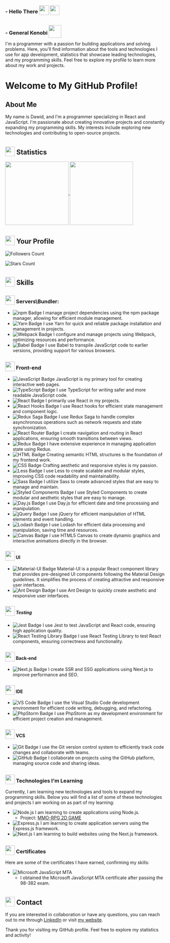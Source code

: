 ### - Hello There  <img src="https://cdn3.iconfinder.com/data/icons/space-war-4/512/lightsaber-sword-weapon-space-war-512.png" width="30" height="30" style="position:relative; top:5px;"> <img src="https://cdn4.iconfinder.com/data/icons/famous-characters-add-on-vol-1-flat/48/Famous_Character_-_Add_On_1-46-512.png" width="30" height="30" style="position:relative; top:5px;"> 
### - General Kenobi  <img src="https://cdn4.iconfinder.com/data/icons/smashicons-movies-cartoony/56/15_-_Grievous_movie_film_cinema_video_-512.png" width="40" height="40" style="position:relative; top:10px;">

I'm a programmer with a passion for building applications and solving problems. Here, you'll find information about the tools and technologies I use for app development, statistics that showcase leading technologies, and my programming skills.
Feel free to explore my profile to learn more about my work and projects.


# Welcome to My GitHub Profile!


## About Me 


My name is Dawid, and I'm a programmer specializing in React and JavaScript. I'm passionate about creating innovative projects and constantly expanding my programming skills. My interests include exploring new technologies and contributing to open-source projects.

## <img src="https://img.icons8.com/dusk/64/000000/statistics.png" width="30" height="30" style="position:relative; top:5px;">  Statistics

<a href="https://github.com/OleksiiFursov](https://github.com/marksoft92)">
  <img height=200 align="center" src="https://github-readme-stats.vercel.app/api?username=marksoft92&show_icons=true&theme=radical&count_private=true" />
</a>
<a href="https://github.com/marksoft92)">
  <img height=200 align="center" src="https://github-readme-stats.vercel.app/api/top-langs/?username=marksoft92&layout=compact&theme=radical&langs_count=10" />
</a>

## <img src="https://img.icons8.com/color/48/000000/github.png" width="30" height="30" style="position:relative; top:5px;"> Your Profile

![Followers Count](https://img.shields.io/github/followers/marksoft92?label=Followers&style=social)

![Stars Count](https://img.shields.io/github/stars/marksoft92?label=Stars&style=social)

## <img src="https://img.icons8.com/color/48/000000/code.png" width="30" height="30" style="position:relative; top:5px;"> Skills

### <img src="https://img.icons8.com/color/48/000000/hammer.png" width="30" height="30" style="position:relative; top:5px;"> Servers\Bundler:
- ![npm Badge](https://img.shields.io/badge/-npm-CB3837?logo=npm&logoColor=white) I manage project dependencies using the npm package manager, allowing for efficient module management.
- ![Yarn Badge](https://img.shields.io/badge/-Yarn-2C8EBB?logo=yarn&logoColor=white) I use Yarn for quick and reliable package installation and management in projects.
- ![Webpack Badge](https://img.shields.io/badge/-Webpack-8DD6F9?logo=webpack&logoColor=white) I configure and manage projects using Webpack, optimizing resources and performance.
- ![Babel Badge](https://img.shields.io/badge/-Babel-F9DC3E?logo=babel&logoColor=white) I use Babel to transpile JavaScript code to earlier versions, providing support for various browsers.



### <img src="https://img.icons8.com/color/48/000000/web.png" width="30" height="30" style="position:relative; top:5px;"> Front-end
- ![JavaScript Badge](https://img.shields.io/badge/-JavaScript-F7DF1E?logo=javascript&logoColor=white) JavaScript is my primary tool for creating interactive web pages.
- ![TypeScript Badge](https://img.shields.io/badge/-TypeScript-3178C6?logo=typescript&logoColor=white) I use TypeScript for writing safer and more readable JavaScript code.
- ![React Badge](https://img.shields.io/badge/-React-61DAFB?logo=react&logoColor=white) I primarily use React in my projects.
- ![React Hooks Badge](https://img.shields.io/badge/-React%20Hooks-61DAFB?logo=react&logoColor=white) I use React hooks for efficient state management and component logic.
- ![Redux Saga Badge](https://img.shields.io/badge/-Redux%20Saga-999999?logo=redux-saga&logoColor=white) I use Redux Saga to handle complex asynchronous operations such as network requests and state synchronization.
- ![React Router Badge](https://img.shields.io/badge/-React%20Router-CA4245?logo=react-router&logoColor=white) I create navigation and routing in React applications, ensuring smooth transitions between views.
- ![Redux Badge](https://img.shields.io/badge/-Redux-764ABC?logo=redux&logoColor=white) I have extensive experience in managing application state using Redux.
- ![HTML Badge](https://img.shields.io/badge/-HTML5-E34F26?logo=html5&logoColor=white) Creating semantic HTML structures is the foundation of my frontend work.
- ![CSS Badge](https://img.shields.io/badge/-CSS3-1572B6?logo=css3&logoColor=white) Crafting aesthetic and responsive styles is my passion.
- ![Less Badge](https://img.shields.io/badge/-Less-1D365D?logo=less&logoColor=white) I use Less to create scalable and modular styles, improving CSS code readability and maintainability.
- ![Sass Badge](https://img.shields.io/badge/-Sass-CC6699?logo=sass&logoColor=white) I utilize Sass to create advanced styles that are easy to manage and maintain.
- ![Styled Components Badge](https://img.shields.io/badge/-Styled%20Components-DB7093?logo=styled-components&logoColor=white) I use Styled Components to create modular and aesthetic styles that are easy to manage.
- ![Day.js Badge](https://img.shields.io/badge/-Day.js-F9C300?logo=javascript&logoColor=white) I use Day.js for efficient date and time processing and manipulation.
- ![jQuery Badge](https://img.shields.io/badge/-jQuery-0769AD?logo=jquery&logoColor=white) I use jQuery for efficient manipulation of HTML elements and event handling.
- ![Lodash Badge](https://img.shields.io/badge/-Lodash-14A800?logo=lodash&logoColor=white) I use Lodash for efficient data processing and manipulation, saving time and resources.
- ![Canvas Badge](https://img.shields.io/badge/-Canvas-150F1D?logo=html5&logoColor=white) I use HTML5 Canvas to create dynamic graphics and interactive animations directly in the browser.


#### <img src="https://img.icons8.com/color/48/000000/paint-palette.png" width="30" height="30" style="position:relative; top:5px;"> UI
- ![Material-UI Badge](https://img.shields.io/badge/-Material--UI-0081CB?logo=material-ui&logoColor=white) Material-UI is a popular React component library that provides pre-designed UI components following the Material Design guidelines. It simplifies the process of creating attractive and responsive user interfaces.
- ![Ant Design Badge](https://img.shields.io/badge/-Ant%20Design-0170FE?logo=ant-design&logoColor=white) I use Ant Design to quickly create aesthetic and responsive user interfaces.



##### <img src="https://img.icons8.com/color/48/000000/test-tube.png" width="30" height="30" style="position:relative; top:5px;"> Testing
- ![Jest Badge](https://img.shields.io/badge/-Jest-C21325?logo=jest&logoColor=white) I use Jest to test JavaScript and React code, ensuring high application quality.
- ![React Testing Library Badge](https://img.shields.io/badge/-React%20Testing%20Library-E33332?logo=testing-library&logoColor=white) I use React Testing Library to test React components, ensuring correctness and functionality.

#### <img src="https://img.icons8.com/color/48/000000/server.png" width="30" height="30" style="position:relative; top:5px;"> Back-end
- ![Next.js Badge](https://img.shields.io/badge/-Next.js-000000?logo=next.js&logoColor=white) I create SSR and SSG applications using Next.js to improve performance and SEO.


#### <img src="https://img.icons8.com/color/48/000000/visual-studio.png" width="30" height="30" style="position:relative; top:5px;"> IDE
- ![VS Code Badge](https://img.shields.io/badge/-VS%20Code-007ACC?logo=visual-studio-code&logoColor=white) I use the Visual Studio Code development environment for efficient code writing, debugging, and refactoring.
- ![PhpStorm Badge](https://img.shields.io/badge/-PhpStorm-000000?logo=phpstorm&logoColor=white) I use PhpStorm as my development environment for efficient project creation and management.

#### <img src="https://img.icons8.com/color/48/000000/git.png" width="30" height="30" style="position:relative; top:5px;"> VCS 
- ![Git Badge](https://img.shields.io/badge/-Git-F05032?logo=git&logoColor=white) I use the Git version control system to efficiently track code changes and collaborate with teams.
- ![GitHub Badge](https://img.shields.io/badge/-GitHub-181717?logo=github&logoColor=white) I collaborate on projects using the GitHub platform, managing source code and sharing ideas.


### <img src="https://img.icons8.com/color/48/000000/open-book.png" width="30" height="30" style="position:relative; top:5px;"> Technologies I'm Learning


Currently, I am learning new technologies and tools to expand my programming skills. Below you will find a list of some of these technologies and projects I am working on as part of my learning:


- ![Node.js](https://img.shields.io/badge/-Node.js-339933?logo=node.js&logoColor=white) I am learning to create applications using Node.js.
  - Project: [MMO-RPG 2D GAME](https://github.com/marksoft92/mmorpg-game-backend)
- ![Express.js](https://img.shields.io/badge/-Express.js-000000?logo=express&logoColor=white) I am learning to create application servers using the Express.js framework.
- ![Next.js](https://img.shields.io/badge/-Next.js-000000?logo=next.js&logoColor=white) I am learning to build websites using the Next.js framework.

### <img src="https://img.icons8.com/color/48/000000/certificate.png" width="30" height="30" style="position:relative; top:5px;"> Certificates

Here are some of the certificates I have earned, confirming my skills:

- ![Microsoft JavaScript MTA](https://img.shields.io/badge/-Microsoft%20JavaScript%20MTA-0078D4?logo=microsoft&logoColor=white) 
  - I obtained the Microsoft JavaScript MTA certificate after passing the 98-382 exam.

## <img src="https://img.icons8.com/color/48/000000/email.png" width="30" height="30" style="position:relative; top:5px;"> Contact

If you are interested in collaboration or have any questions, you can reach out to me through [LinkedIn](https://www.linkedin.com/in/dawid-bie%C5%84kowski/) or visit [my website](https://www.code-review.pl).

Thank you for visiting my GitHub profile. Feel free to explore my statistics and activity!

<!--
**marksoft92/marksoft92** is a ✨ _special_ ✨ repository because its `README.md` (this file) appears on your GitHub profile
Here are some ideas to get you started:

- 🔭 I’m currently working on ...
- 🌱 I’m currently learning ...
- 👯 I’m looking to collaborate on ...
- 🤔 I’m looking for help with ...
- 💬 Ask me about ...
- 📫 How to reach me: ...
- 😄 Pronouns: ...
- ⚡ Fun fact: ...
-->
